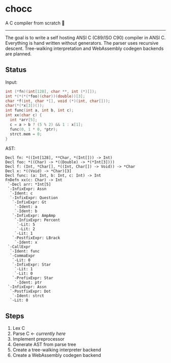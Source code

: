 # chocc

A C compiler from scratch 🍫

---

The goal is to write a self hosting ANSI C (C89/ISO C90) compiler in ANSI C.
Everything is hand written without generators.
The parser uses recursive descent.
Tree-walking interpretation and WebAssembly codegen backends are planned.

## Status

Input:

```c
int (*fn)(int[128], char **, int (*)[]);
int *(*(*(*foo)(char))(double))[3];
char *f(int, char *[], void (*)(int, char[]));
char(*(*x[3])());
int func(int a, int b, int c);
int xx(char c) {
  int *arr[5];
  c = a > b ? (5 % 2) && 1 : x[1];
  func(0, 1 * 0, *ptr);
  strct.mem = 0;
}
```

AST:

```
Decl fn: *((Int[128], **Char, *(Int[])) -> Int)
Decl foo: *((Char) -> *((Double) -> *(*Int[3])))
Decl f: (Int, *Char[], *((Int, Char[]) -> Void)) -> *Char
Decl x: *((Void) -> *Char)[3]
Decl func: (a: Int, b: Int, c: Int) -> Int
FnDefn xx(c: Char) -> Int
 `-Decl arr: *Int[5]
 `-InfixExpr: Assn
  `-Ident: c
  `-InfixExpr: Question
   `-InfixExpr: Gt
    `-Ident: a
    `-Ident: b
   `-InfixExpr: AmpAmp
    `-InfixExpr: Percent
     `-Lit: 5
     `-Lit: 2
    `-Lit: 1
   `-PostfixExpr: LBrack
    `-Ident: x
 `-CallExpr
  `-Ident: func
  `-CommaExpr
   `-Lit: 0
   `-InfixExpr: Star
    `-Lit: 1
    `-Lit: 0
   `-PrefixExpr: Star
    `-Ident: ptr
 `-InfixExpr: Assn
  `-PostfixExpr: Dot
   `-Ident: strct
  `-Lit: 0
```

## Steps

1. Lex C
2. Parse C ← _currently here_
3. Implement preprocessor
4. Generate AST from parse tree
5. Create a tree-walking interpreter backend
6. Create a WebAssembly codegen backend
